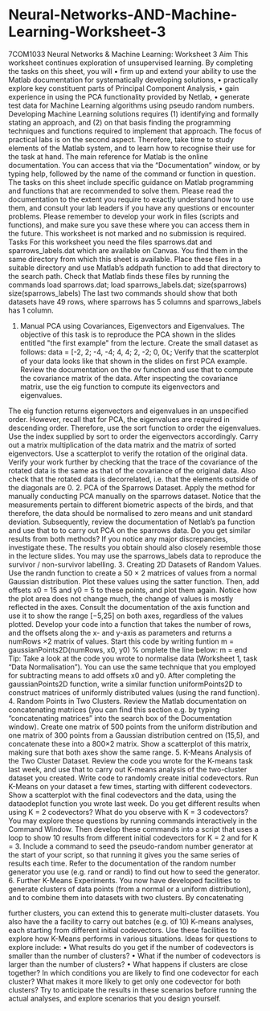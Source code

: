 # Neural-Networks-AND-Machine-Learning-Worksheet-3
7COM1033
Neural Networks & Machine Learning: Worksheet 3
Aim
This worksheet continues exploration of unsupervised learning. By completing the tasks on this sheet, you will
• firm up and extend your ability to use the Matlab documentation for systematically developing solutions,
• practically explore key constituent parts of Principal Component Analysis,
• gain experience in using the PCA functionality provided by Netlab,
• generate test data for Machine Learning algorithms using pseudo random numbers.
Developing Machine Learning solutions requires (1) identifying and formally stating an approach, and (2) on
that basis finding the programming techniques and functions required to implement that approach. The focus of
practical labs is on the second aspect. Therefore, take time to study elements of the Matlab system, and to learn
how to recognise their use for the task at hand. The main reference for Matlab is the online documentation. You
can access that via the “Documentation” window, or by typing help, followed by the name of the command or
function in question.
The tasks on this sheet include specific guidance on Matlab programming and functions that are recommended to
solve them. Please read the documentation to the extent you require to exactly understand how to use them, and
consult your lab leaders if you have any questions or encounter problems.
Please remember to develop your work in files (scripts and functions), and make sure you save these where you
can access them in the future.
This worksheet is not marked and no submission is required.
Tasks
For this worksheet you need the files sparrows.dat and sparrows_labels.dat which are available on Canvas.
You find them in the same directory from which this sheet is available.
Place these files in a suitable directory and use Matlab’s addpath function to add that directory to the search path.
Check that Matlab finds these files by running the commands
load sparrows.dat;
load sparrows_labels.dat;
size(sparrows)
size(sparrows_labels)
The last two commands should show that both datasets have 49 rows, where sparrows has 5 columns and
sparrows_labels has 1 column.
1. Manual PCA using Covariances, Eigenvectors and Eigenvalues. The objective of this task is to reproduce
the PCA shown in the slides entitled "the first example" from the lecture. Create the small dataset as follows:
data = [-2, 2; -4, -4; 4, 4; 2, -2; 0, 0℄;
Verify that the scatterplot of your data looks like that shown in the slides on first PCA example.
Review the documentation on the ov function and use that to compute the covariance matrix of the data.
After inspecting the covariance matrix, use the eig function to compute its eigenvectors and eigenvalues.

The eig function returns eigenvectors and eigenvalues in an unspecified order. However, recall that for PCA,
the eigenvalues are required in descending order. Therefore, use the sort function to order the eigenvalues.
Use the index supplied by sort to order the eigenvectors accordingly.
Carry out a matrix multiplication of the data matrix and the matrix of sorted eigenvectors. Use a scatterplot
to verify the rotation of the original data.
Verify your work further by checking that the trace of the covariance of the rotated data is the same as that
of the covariance of the original data. Also check that the rotated data is decorrelated, i.e. that the elements
outside of the diagonals are 0.
2. PCA of the Sparrows Dataset. Apply the method for manually conducting PCA manually on the sparrows
dataset. Notice that the measurements pertain to different biometric aspects of the birds, and that therefore,
the data should be normalised to zero means and unit standard deviation.
Subsequently, review the documentation of Netlab’s pa function and use that to to carry out PCA on the
sparrows data. Do you get similar results from both methods? If you notice any major discrepancies,
investigate these. The results you obtain should also closely resemble those in the lecture slides. You may
use the sparrows_labels data to reproduce the survivor / non-survivor labelling.
3. Creating 2D Datasets of Random Values. Use the randn function to create a 50 × 2 matrices of values
from a normal Gaussian distribution. Plot these values using the satter function. Then, add offsets
x0 = 15 and y0 = 5 to these points, and plot them again. Notice how the plot area does not change much, the
change of values is mostly reflected in the axes. Consult the documentation of the axis function and use it
to show the range [−5,25] on both axes, regardless of the values plotted.
Develop your code into a function that takes the number of rows, and the offsets along the x- and y-axis as
parameters and returns a numRows ×2 matrix of values. Start this code by writing
funtion m = gaussianPoints2D(numRows, x0, y0)
% omplete the line below:
m =
end
Tip: Take a look at the code you wrote to normalise data (Worksheet 1, task “Data Normalisation”). You can
use the same technique that you employed for subtracting means to add offsets x0 and y0.
After completing the gaussianPoints2D function, write a similar function uniformPoints2D to construct
matrices of uniformly distributed values (using the rand function).
4. Random Points in Two Clusters. Review the Matlab documentation on concatenating matrices (you can
find this section e.g. by typing “concatenating matrices” into the search box of the Documentation window).
Create one matrix of 500 points from the uniform distribution and one matrix of 300 points from a Gaussian
distribution centred on (15,5), and concatenate these into a 800×2 matrix. Show a scatterplot of this matrix,
making sure that both axes show the same range.
5. K-Means Analysis of the Two Cluster Dataset. Review the code you wrote for the K-means task last week,
and use that to carry out K-means analysis of the two-cluster dataset you created. Write code to randomly
create initial codevectors. Run K-Means on your dataset a few times, starting with different codevectors.
Show a scatterplot with the final codevectors and the data, using the dataodeplot function you wrote
last week. Do you get different results when using K = 2 codevectors? What do you observe with K = 3
codevectors?
You may explore these questions by running commands interactively in the Command Window. Then develop these commands into a script that uses a loop to show 10 results from different initial codevectors for
K = 2 and for K = 3. Include a command to seed the pseudo-random number generator at the start of your
script, so that running it gives you the same series of results each time. Refer to the documentation of the
random number generator you use (e.g. rand or randi) to find out how to seed the generator.
6. Further K-Means Experiments. You now have developed facilities to generate clusters of data points (from
a normal or a uniform distribution), and to combine them into datasets with two clusters. By concatenating

further clusters, you can extend this to generate multi-cluster datasets. You also have the a facility to carry
out batches (e.g. of 10) K-means analyses, each starting from different initial codevectors.
Use these facilities to explore how K-Means performs in various situations. Ideas for questions to explore
include:
• What results do you get if the number of codevectors is smaller than the number of clusters?
• What if the number of codevectors is larger than the number of clusters?
• What happens if clusters are close together? In which conditions you are likely to find one codevector
for each cluster? What makes it more likely to get only one codevector for both clusters?
Try to anticipate the results in these scenarios before running the actual analyses, and explore scenarios that
you design yourself.
